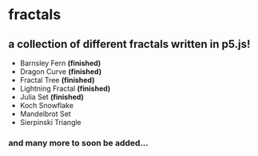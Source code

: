 # fractals
## a collection of different fractals written in p5.js!  
* Barnsley Fern **(finished)**  
* Dragon Curve **(finished)**  
* Fractal Tree **(finished)**  
* Lightning Fractal **(finished)**  
* Julia Set **(finished)**  
* Koch Snowflake  
* Mandelbrot Set  
* Sierpinski Triangle  
### and many more to soon be added...
